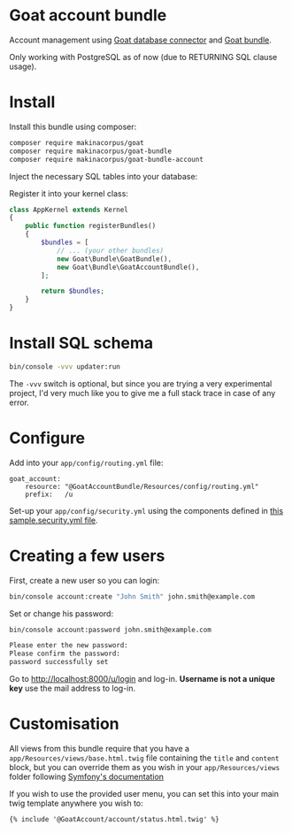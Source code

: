 # Goat account bundle

Account management using [Goat database connector](https://github.com/pounard/goat) and [Goat bundle](https://github.com/pounard/goat-bundle).

Only working with PostgreSQL as of now (due to RETURNING SQL clause usage).


# Install

Install this bundle using composer:

```sh
composer require makinacorpus/goat
composer require makinacorpus/goat-bundle
composer require makinacorpus/goat-bundle-account
```

Inject the necessary SQL tables into your database:


Register it into your kernel class:

```php
class AppKernel extends Kernel
{
    public function registerBundles()
    {
        $bundles = [
            // ... (your other bundles)
            new Goat\Bundle\GoatBundle(),
            new Goat\Bundle\GoatAccountBundle(),
        ];

        return $bundles;
    }
}
```

# Install SQL schema

```sh
bin/console -vvv updater:run
```

The ``-vvv`` switch is optional, but since you are trying a very experimental
project, I'd very much like you to give me a full stack trace in case of any
error.


# Configure

Add into your ``app/config/routing.yml`` file:
```
goat_account:
    resource: "@GoatAccountBundle/Resources/config/routing.yml"
    prefix:   /u
```

Set-up your ``app/config/security.yml`` using the components defined in
[this sample.security.yml file](Resources/config/sample.security.yml).


# Creating a few users

First, create a new user so you can login:
```sh
bin/console account:create "John Smith" john.smith@example.com
```

Set or change his password:
```sh
bin/console account:password john.smith@example.com

Please enter the new password:
Please confirm the password:
password successfully set
```

Go to [http://localhost:8000/u/login](http://localhost:8000/u/login) and log-in.
**Username is not a unique key** use the mail address to log-in.


# Customisation

All views from this bundle require that you have a ``app/Resources/views/base.html.twig``
file containing the ``title`` and ``content`` block, but you can override them
as you wish in your ``app/Resources/views`` folder following [Symfony's documentation](https://symfony.com/doc/current/templating/overriding.html)

If you wish to use the provided user menu, you can set this into your main twig
template anywhere you wish to:

```twig
{% include '@GoatAccount/account/status.html.twig' %}
```


